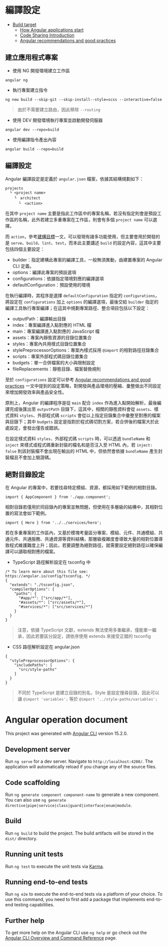 # 編譯設定

+ [Build target](https://angular.tw/guide/workspace-config#build-configs)
    - [How Angular applications start](https://www.dsebastien.net/2021-03-28-angular-application-bootstrap/)
    - [Code Sharing Introduction](https://v6.docs.nativescript.org/angular/code-sharing/intro)
    - [Angular recommendations and good practices](https://medium.com/nerd-for-tech/angular-recommendations-and-good-practices-d4b732965cad)

## 建立應用程式專案

+ 使用 NG 開發環境建立工作區
```
angular ng
```

+ 執行專案建立指令
```
ng new build --skip-git --skip-install--style=scss --interactive=false
```
> 由於不需要建立路由，因此移除 ```--routing```

+ 使用 DEV 開發環境執行專案並啟動開發伺服器
```
angular dev --repo=build
```

+ 使用編譯指令產出內容
```
angular build --repo=build
```

## 編譯設定

Angular 編譯設定是定義於 ```angular.json``` 檔案，依據其結構規劃如下：

```
projects
  └ <project name>
    └　architect
      └　<action>
```

在其中 ```project name``` 主要是指此工作區中的專案名稱，若沒有指定則會是預設工作區的名稱，此外若建立多重專案在工作區，則會有多個 ```project name``` 可以選擇。

而 ```action```，參考[建構目標](https://angular.tw/guide/workspace-config#configuring-builder-targets)一文，可以發現有諸多功能使用，但主要會用於開發的是 ```serve```、```build```、```lint```、```test```，而本此主要講述 ```build``` 的設定內容，這其中主要包括四個主要設定：

+ builder：指定建構此專案的編譯工具，一般無須異動，由建置專案的 Angular CLI 定義。
+ options：編譯此專案的預設選項
+ configurations：依據指定環境對應的編譯選項
+ defaultConfiguration：預設使用的環境

在執行編譯時，其程序是選擇 ```defaultConfiguration``` 指定的 ```configurations```，將設定在 ```configurations``` 加上 ```options``` 的編譯選項，最後交給 ```builder``` 指定的編譯工具執行專案編譯；在這其中規劃專案路徑、整合項目包括以下設定：

+ outputPath：編譯輸出目錄
+ index：專案編譯進入點對應的 HTML 檔
+ main：專案編譯進入點對應的 JavaScript 檔
+ assets：專案內靜態資源的目錄位置集合
+ styles：專案內共用樣式目錄位置集合
+ stylePreprocessorOptions：專案內樣式採用 ```@import``` 的相對路徑目錄集合
+ scripts：專案外部程式碼目錄位置集合
+ budgets：單一合併檔案的大小與限制設定
+ fileReplacements：靜態目錄、檔案替換規則

至於 ```configurations``` 設定可以參考 [Angular recommendations and good practices](https://medium.com/nerd-for-tech/angular-recommendations-and-good-practices-d4b732965cad) 一文中提到的設定策略，對開發與產品環境的壓縮、彙整做出不同設定來增加開發效率與產品安全性。

原則上，Angular 的編譯程序是從 ```main``` 配合 ```index``` 作為進入點開始解析，最後編譯完成後匯出至 ```outputPath``` 目錄下，這其中，相關的靜態資料會從 ```assets```、樣式資料 ```styles```、外部程式碼 ```scripts``` 會從以上指定目錄集合中彙整至對應的檔案與目錄下；其中 ```budgets``` 設定是指對於程式碼切割方案，若合併後的檔案大於此處設定，會發出僅告或錯誤。

在設定樣式資料 ```styles```、外部程式碼 ```scripts``` 時，可以透過 ```bundleName``` 和 ```inject``` 來樣式或程式碼重新封裝的檔名和是否注入至 HTML 內，若 ```inject: false``` 則該封裝檔不會出現在輸出的 HTML 中，但依然會依據 ```bundleName``` 產生封裝檔且不會加上驗證碼。

## 絕對目錄設定

在 Angular 的專案中，若要找尋特定模組、資源，都採用如下範例的相對目錄。

```
import { AppComponent } from './app.component';
```

相對目錄若僅用於同目錄內的專案並無問題，但使用在多層級的結構中，其相對位置的寫法會如下範例。

```
import { Hero } from '../../services/hero';
```

若在多重專案的工作區內，又基於模塊考量區分專案、模組、元件、共通模組、共通元件、共通服務、共通資源等資料結構，那層級複雜度會導致大量的相對位置導致程式維護難度上升；因此，若要調整為絕對路徑，就需要設定絕對路徑以確保編譯可以讀取相對應的檔案。

+ TypeScript 路徑解析設定在 tsconfig 中
```
/* To learn more about this file see: https://angular.io/config/tsconfig. */
{
  "extends": "./tsconfig.json",
  "compilerOptions": {
    "paths": {
      "#app/*": ["src/app/*"],
      "#assets/*": ["src/assets/*"],
      "#services/*": ["src/services/*"]
    }
  }
}
```
> 注意，依據 TypeScript 文獻，extends 無法使用多重繼承，僅能單一繼承，因此若要區分設定，請依序使用 extends 來接受正錯的 tsconfig

+ CSS 路徑解析設定在 angular.json
```
{
  "stylePreprocessorOptions": {
    "includePaths": [
      "src/style-paths"
    ]
  }
}
```
> 不同於 TypeScript 是建立目錄的別名，Style 是設定搜尋目錄，因此可以讓 ```@import 'variables';``` 等於 ```@import '../style-paths/variables';```

# Angular operation document

This project was generated with [Angular CLI](https://github.com/angular/angular-cli) version 15.2.0.

## Development server

Run `ng serve` for a dev server. Navigate to `http://localhost:4200/`. The application will automatically reload if you change any of the source files.

## Code scaffolding

Run `ng generate component component-name` to generate a new component. You can also use `ng generate directive|pipe|service|class|guard|interface|enum|module`.

## Build

Run `ng build` to build the project. The build artifacts will be stored in the `dist/` directory.

## Running unit tests

Run `ng test` to execute the unit tests via [Karma](https://karma-runner.github.io).

## Running end-to-end tests

Run `ng e2e` to execute the end-to-end tests via a platform of your choice. To use this command, you need to first add a package that implements end-to-end testing capabilities.

## Further help

To get more help on the Angular CLI use `ng help` or go check out the [Angular CLI Overview and Command Reference](https://angular.io/cli) page.
